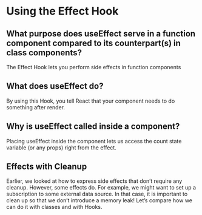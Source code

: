 # Using the Effect Hook

## What purpose does useEffect serve in a function component compared to its counterpart(s) in class components?

The Effect Hook lets you perform side effects in function components

## What does useEffect do?

By using this Hook, you tell React that your component needs to do something after render. 

## Why is useEffect called inside a component?

Placing useEffect inside the component lets us access the count state variable (or any props) right from the effect. 

## Effects with Cleanup

Earlier, we looked at how to express side effects that don’t require any cleanup. However, some effects do. For example, we might want to set up a subscription to some external data source. In that case, it is important to clean up so that we don’t introduce a memory leak! Let’s compare how we can do it with classes and with Hooks.



